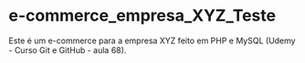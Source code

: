 # e-commerce_empresa_XYZ_Teste
Este é um e-commerce para a empresa XYZ feito em PHP e MySQL (Udemy - Curso Git e GitHub - aula 68).
